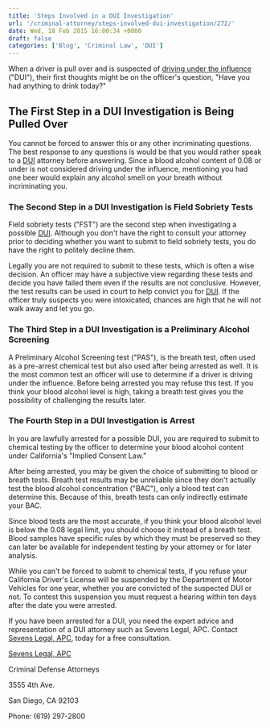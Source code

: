 ```yaml
---
title: 'Steps Involved in a DUI Investigation'
url: '/criminal-attorney/steps-involved-dui-investigation/272/'
date: Wed, 18 Feb 2015 16:00:34 +0000
draft: false
categories: ['Blog', 'Criminal Law', 'DUI']
---
```


When a driver is pull over and is suspected of [driving under the influence](https://www.sevenslegal.com/san-diego-dui-defense-lawyer/ "San Diego DUI Defense Lawyer") ("DUI"), their first thoughts might be on the officer's question, "Have you had anything to drink today?"

The First Step in a DUI Investigation is Being Pulled Over
----------------------------------------------------------

You cannot be forced to answer this or any other incriminating questions. The best response to any questions is would be that you would rather speak to a [DUI](https://www.sevenslegal.com/san-diego-dui-defense-lawyer/ "San Diego DUI Defense Lawyer") attorney before answering. Since a blood alcohol content of 0.08 or under is not considered driving under the influence, mentioning you had one beer would explain any alcohol smell on your breath without incriminating you.

### The Second Step in a DUI Investigation is Field Sobriety Tests

Field sobriety tests ("FST") are the second step when investigating a possible [DUI](https://www.sevenslegal.com/san-diego-dui-defense-lawyer/ "San Diego DUI Defense Lawyer"). Although you don't have the right to consult your attorney prior to deciding whether you want to submit to field sobriety tests, you do have the right to politely decline them.

Legally you are not required to submit to these tests, which is often a wise decision. An officer may have a subjective view regarding these tests and decide you have failed them even if the results are not conclusive. However, the test results can be used in court to help convict you for [DUI](https://www.sevenslegal.com/san-diego-dui-defense-lawyer/ "San Diego DUI Defense Lawyer"). If the officer truly suspects you were intoxicated, chances are high that he will not walk away and let you go.

### The Third Step in a DUI Investigation is a Preliminary Alcohol Screening

A Preliminary Alcohol Screening test ("PAS"), is the breath test, often used as a pre-arrest chemical test but also used after being arrested as well. It is the most common test an officer will use to determine if a driver is driving under the influence. Before being arrested you may refuse this test. If you think your blood alcohol level is high, taking a breath test gives you the possibility of challenging the results later.

### The Fourth Step in a DUI Investigation is Arrest

In you are lawfully arrested for a possible DUI, you are required to submit to chemical testing by the officer to determine your blood alcohol content under California's "Implied Consent Law."

After being arrested, you may be given the choice of submitting to blood or breath tests. Breath test results may be unreliable since they don't actually test the blood alcohol concentration ("BAC"), only a blood test can determine this. Because of this, breath tests can only indirectly estimate your BAC.

Since blood tests are the most accurate, if you think your blood alcohol level is below the 0.08 legal limit, you should choose it instead of a breath test. Blood samples have specific rules by which they must be preserved so they can later be available for independent testing by your attorney or for later analysis.

While you can't be forced to submit to chemical tests, if you refuse your California Driver's License will be suspended by the Department of Motor Vehicles for one year, whether you are convicted of the suspected DUI or not. To contest this suspension you must request a hearing within ten days after the date you were arrested.

If you have been arrested for a DUI, you need the expert advice and representation of a DUI attorney such as Sevens Legal, APC. Contact [Sevens Legal, APC](https://www.sevenslegal.com/ "Sevens Legal, APC"), today for a free consultation.

[Sevens Legal, APC](https://www.sevenslegal.com/ "Sevens Legal, APC")

Criminal Defense Attorneys

3555 4th Ave.

San Diego, CA 92103

Phone: (619) 297-2800